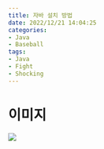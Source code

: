```yaml
---
title: 자바 설치 방법
date: 2022/12/21 14:04:25 
categories:
- Java
- Baseball
tags:
- Java
- Fight
- Shocking
---
```


# 이미지
![](/images/img.png)